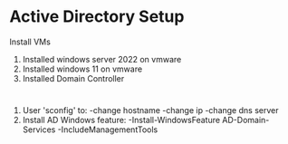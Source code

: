 # Active Directory Setup

Install VMs

1. Installed windows server 2022 on vmware
2. Installed windows 11 on vmware 
3. Installed Domain Controller
#
1. User 'sconfig' to:
    -change hostname
    -change ip
    -change dns server
2. Install AD Windows feature:
    -Install-WindowsFeature AD-Domain-Services -IncludeManagementTools    